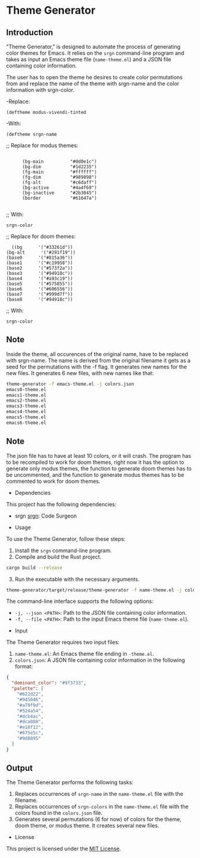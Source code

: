 # Theme Generator

## Introduction

"Theme Generator," is designed to automate the process
of generating color themes for Emacs. It relies on the `srgn` command-line
program and takes as input an Emacs theme file (`name-theme.el`) and a JSON file
containing color information.

The user has to open the theme he desires to create color permutations from
and replace the name of the theme with srgn-name and the color information
with srgn-color.

-Replace:

``` emacs-lisp
(deftheme modus-vivendi-tinted
```
-With:

``` emacs-lisp
(deftheme srgn-name
```

;; Replace for modus themes:

``` emacs-lisp

      (bg-main          "#0d0e1c")
      (bg-dim           "#1d2235")
      (fg-main          "#ffffff")
      (fg-dim           "#989898")
      (fg-alt           "#c6daff")
      (bg-active        "#4a4f69")
      (bg-inactive      "#2b3045")
      (border           "#61647a")


```
;; With:

``` emacs-lisp
srgn-color
```

;; Replace for doom themes:

``` emacs-lisp
  ((bg      '("#33261d"))
(bg-alt      '("#291f19"))
(base0      '("#815a36"))
(base1      '("#c19958"))
(base2      '("#573f2a"))
(base3      '("#94918c")) 
(base4      '("#a93c19"))
(base5      '("#575855"))
(base6      '("#606556"))
(base7      '("#999d7f"))
(base8      '("#94918c"))
```

;; With:

``` emacs-lisp
srgn-color
```

## Note
Inside the theme, all occurences of the original name, have to be replaced
with srgn-name. The name is derived from the original filename it gets as 
a seed for the permutations with the -f flag. It generates new names for the 
new files. It generates 6 new files, with new names like that:


```bash
theme-generator -f emacs-theme.el -j colors.json 
emacs0-theme.el
emacs1-theme.el
emacs2-theme.el
emacs3-theme.el
emacs4-theme.el
emacs5-theme.el
emacs6-theme.el
```

## Note
The json file has to have at least 10 colors, or it will crash.
The program has to be recompiled to work for doom themes, right now it has 
the option to generate only modus themes, the function to generate doom themes
has to be uncommented, and the function to generate modus themes has to be commented
to work for doom themes. 

* Dependencies

This project has the following dependencies:

- srgn 
[srgn](https://github.com/alexpovel/srgn): Code Surgeon 

* Usage

To use the Theme Generator, follow these steps:

1. Install the `srgn` command-line program.
2. Compile and build the Rust project.

``` bash
cargo build --release
```

3. Run the executable with the necessary arguments.

``` bash
theme-generator/target/release/theme-generator -f name-theme.el -j colorthief_output.json
```

The command-line interface supports the following options:

- `-j, --json <PATH>`: Path to the JSON file containing color information.
- `-f, --file <PATH>`: Path to the input Emacs theme file (`name-theme.el`).

* Input

The Theme Generator requires two input files:

1. `name-theme.el`: An Emacs theme file ending in `-theme.el`.
2. `colors.json`: A JSON file containing color information in the following format:

``` json
{
  "dominant_color": "#9f3733",
  "palette": [
    "#622d22",
    "#945046",
    "#a79f9d",
    "#524a54",
    "#dcb4ac",
    "#dca088",
    "#e18f12",
    "#675e5c",
    "#9d8895"
  ]
}

```

## Output

The Theme Generator performs the following tasks:

1. Replaces occurrences of `srgn-name` in the `name-theme.el` file with the
   filename.
2. Replaces occurrences of `srgn-colors` in the `name-theme.el` file with the
   colors found in the `colors.json` file.
3. Generates several permutations (6 for now) of colors for the theme, doom
   theme, or modus theme. It creates several new files.

* License

This project is licensed under the [MIT
License](https://opensource.org/licenses/MIT).

